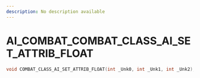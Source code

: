 ```yaml
---
description: No description available 
---
```


# AI_COMBAT\_COMBAT_CLASS_AI_SET_ATTRIB_FLOAT

```cpp
void COMBAT_CLASS_AI_SET_ATTRIB_FLOAT(int _Unk0, int _Unk1, int _Unk2);
```